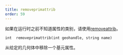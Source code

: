 ```yaml
---
title: removeprimattrib
order: 59
---
```


如果在运行时之前不知道属性的类别，请使用[removeattrib](removeattrib.html "从几何体中移除属性或属性组")。

`int  removeprimattrib(int geohandle, string name)`

从给定的几何体中移除一个基元属性。